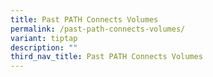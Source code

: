 ```yaml
---
title: Past PATH Connects Volumes
permalink: /past-path-connects-volumes/
variant: tiptap
description: ""
third_nav_title: Past PATH Connects Volumes
---
```

